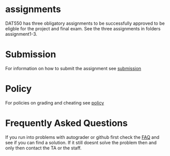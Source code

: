 # assignments

DAT550 has three obligatory assignments to be successfully approved to be eligble for the project and final exam. See the three assignments in folders assignment1-3. 

# Submission
For information on how to submit the assignment see [submission](submission.md)

# Policy
For policies on grading and cheating see [policy](Policy.md)

# Frequently Asked Questions
If you run into problems with autograder or github first check the [FAQ](FAQ.md) and see if you can find a solution. If it still doesnt solve the problem then and only then contact the TA or the staff.
